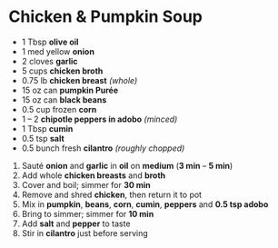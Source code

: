 # Chicken & Pumpkin Soup

- 1 Tbsp **olive oil**
- 1 med yellow **onion**
- 2 cloves **garlic**
- 5 cups **chicken broth**
- 0.75 lb **chicken breast** *(whole)*
- 15 oz can **pumpkin Purée**
- 15 oz can **black beans**
- 0.5 cup frozen **corn**
- 1 – 2 **chipotle peppers in adobo** *(minced)*
- 1 Tbsp **cumin**
- 0.5 tsp **salt**
- 0.5 bunch fresh **cilantro** *(roughly chopped)*

1. Sauté **onion** and **garlic** in **oil** on **medium** (**3 min** – **5 min**)
1. Add whole **chicken breasts** and **broth**
1. Cover and boil; simmer for **30 min**
1. Remove and shred **chicken**, then return it to pot
1. Mix in **pumpkin**, **beans**, **corn**, **cumin**, **peppers** and **0.5 tsp adobo**
1. Bring to simmer; simmer for **10 min**
1. Add **salt** and **pepper** to taste
1. Stir in **cilantro** just before serving
